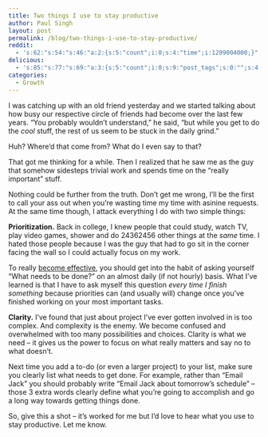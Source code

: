 ```yaml
---
title: Two things I use to stay productive
author: Paul Singh
layout: post
permalink: /blog/two-things-i-use-to-stay-productive/
reddit:
  - 's:62:"s:54:"s:46:"a:2:{s:5:"count";i:0;s:4:"time";i:1209004000;}";";";'
delicious:
  - 's:85:"s:77:"s:69:"a:3:{s:5:"count";i:0;s:9:"post_tags";s:0:"";s:4:"time";i:1209003999;}";";";'
categories:
  - Growth
---
```

I was catching up with an old friend yesterday and we started talking about how busy our respective circle of friends had become over the last few years. &#8220;You probably wouldn&#8217;t understand,&#8221; he said, &#8220;but while you get to do the <span style="font-style:italic;">cool</span> stuff, the rest of us seem to be stuck in the daily grind.&#8221;

Huh? Where&#8217;d that come from? What do I even say to that?

That got me thinking for a while. Then I realized that he saw me as the guy that somehow sidesteps trivial work and spends time on the &#8220;really important&#8221; stuff.

Nothing could be further from the truth. Don&#8217;t get me wrong, I&#8217;ll be the first to call your ass out when you&#8217;re wasting time my time with asinine requests. At the same time though, I attack everything I do with two simple things:

**Prioritization.** Back in college, I knew people that could study, watch TV, play video games, shower and do 24362456 other things at the <span style="font-style:italic;">same</span> time. I hated those people because I was the guy that had to go sit in the corner facing the wall so I could actually focus on my work.

To really [become effective][1], you should get into the habit of asking yourself &#8220;What needs to be done?&#8221; on an almost daily (if not hourly) basis. What I&#8217;ve learned is that I have to ask myself this question <span style="font-style:italic;">every time I finish something</span> because priorities can (and usually will) change once you&#8217;ve finished working on your most important tasks.

**Clarity.** I’ve found that just about project I&#8217;ve ever gotten involved in is too complex. And complexity is the enemy. We become confused and overwhelmed with too many possibilities and choices. Clarity is what we need &#8211; it gives us the power to focus on what really matters and say no to what doesn’t.

Next time you add a to-do (or even a larger project) to your list, make sure you clearly list what needs to get done. For example, rather than &#8220;Email Jack&#8221; you should probably write &#8220;Email Jack about tomorrow&#8217;s schedule&#8221; &#8211; those 3 extra words clearly define what you&#8217;re going to accomplish and go a long way towards getting things done.

So, give this a shot &#8211; it&#8217;s worked for me but I&#8217;d love to hear what you use to stay productive. Let me know.

 [1]: http://www.resultsjunkies.com/blog/how-to-be-more-effective/
